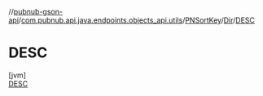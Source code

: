 //[pubnub-gson-api](../../../../../index.md)/[com.pubnub.api.java.endpoints.objects_api.utils](../../../index.md)/[PNSortKey](../../index.md)/[Dir](../index.md)/[DESC](index.md)

# DESC

[jvm]\
[DESC](index.md)
